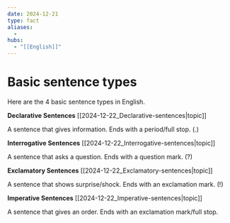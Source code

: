 ```yaml
---
date: 2024-12-21
type: fact
aliases:
  -
hubs:
  - "[[English]]"
---
```


# Basic sentence types

Here are the 4 basic sentence types in English.


**Declarative Sentences** [[2024-12-22_Declarative-sentences|topic]]

A sentence that gives information. Ends with a period/full stop. (.)


**Interrogative Sentences** [[2024-12-22_Interrogative-sentences|topic]]

A sentence that asks a question. Ends with a question mark. (?)


**Exclamatory Sentences** [[2024-12-22_Exclamatory-sentences|topic]]

A sentence that shows surprise/shock. Ends with an exclamation mark. (!)


**Imperative Sentences** [[2024-12-22_Imperative-sentences|topic]]

A sentence that gives an order. Ends with an exclamation mark/full stop.

